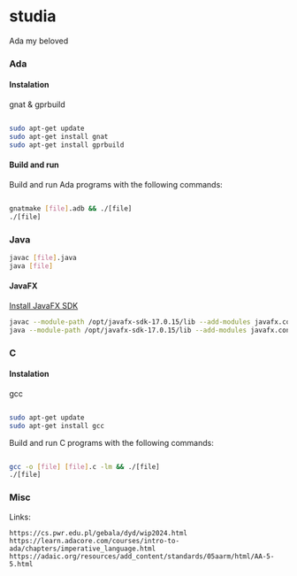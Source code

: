 # studia
Ada my beloved

### Ada

#### Instalation

gnat & gprbuild

```bash

sudo apt-get update
sudo apt-get install gnat
sudo apt-get install gprbuild

```

#### Build and run

Build and run Ada programs with the following commands:

```bash

gnatmake [file].adb && ./[file]
./[file]

```

### Java

```bash
javac [file].java
java [file]
```

#### JavaFX

[Install JavaFX SDK](https://gluonhq.com/products/javafx/)

```bash
javac --module-path /opt/javafx-sdk-17.0.15/lib --add-modules javafx.controls [file].java
java --module-path /opt/javafx-sdk-17.0.15/lib --add-modules javafx.controls [file]
```


### C

#### Instalation

gcc

```bash

sudo apt-get update
sudo apt-get install gcc

```

Build and run C programs with the following commands:

```bash

gcc -o [file] [file].c -lm && ./[file]
./[file]

```

### Misc

Links:
```
https://cs.pwr.edu.pl/gebala/dyd/wip2024.html
https://learn.adacore.com/courses/intro-to-ada/chapters/imperative_language.html
https://adaic.org/resources/add_content/standards/05aarm/html/AA-5-5.html
```